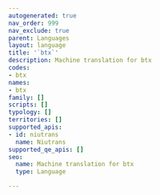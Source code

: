 ```yaml
---
autogenerated: true
nav_order: 999
nav_exclude: true
parent: Languages
layout: language
title: '`btx`'
description: Machine translation for btx
codes:
- btx
names:
- btx
family: []
scripts: []
typology: []
territories: []
supported_apis:
- id: niutrans
  name: Niutrans
supported_qe_apis: []
seo:
  name: Machine translation for btx
  type: Language

---
```


